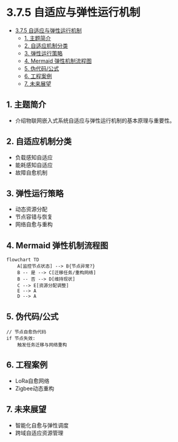 # 3.7.5 自适应与弹性运行机制


<!-- TOC START -->

- [3.7.5 自适应与弹性运行机制](#375-自适应与弹性运行机制)
  - [1. 主题简介](#1-主题简介)
  - [2. 自适应机制分类](#2-自适应机制分类)
  - [3. 弹性运行策略](#3-弹性运行策略)
  - [4. Mermaid 弹性机制流程图](#4-mermaid-弹性机制流程图)
  - [5. 伪代码/公式](#5-伪代码公式)
  - [6. 工程案例](#6-工程案例)
  - [7. 未来展望](#7-未来展望)

<!-- TOC END -->

## 1. 主题简介

- 介绍物联网嵌入式系统自适应与弹性运行机制的基本原理与重要性。

## 2. 自适应机制分类

- 负载感知自适应
- 能耗感知自适应
- 故障自愈机制

## 3. 弹性运行策略

- 动态资源分配
- 节点容错与恢复
- 网络自愈与重构

## 4. Mermaid 弹性机制流程图

```mermaid
flowchart TD
    A[监控节点状态] --> B{节点异常?}
    B -- 是 --> C[迁移任务/重构网络]
    B -- 否 --> D[维持现状]
    C --> E[资源分配调整]
    E --> A
    D --> A
```

## 5. 伪代码/公式

```pseudo
// 节点自愈伪代码
if 节点失效:
    触发任务迁移与网络重构
```

## 6. 工程案例

- LoRa自愈网络
- Zigbee动态重构

## 7. 未来展望

- 智能化自愈与弹性调度
- 跨域自适应资源管理
